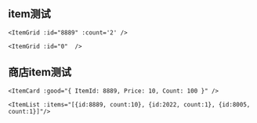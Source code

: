 ## item测试

```vue
<ItemGrid :id="8889" :count='2' />
```

<ItemGrid :id="8889" :count='2' :rand='30' />


```vue
<ItemGrid :id="0"  />
```

<ItemGrid :id="0"  />


## 商店item测试

```vue
<ItemCard :good="{ ItemId: 8889, Price: 10, Count: 100 }" />
```

<ItemCard :good="{ ItemId: 8889, Price: 10, Count: 100 }" />

```vue
<ItemList :items="[{id:8889, count:10}, {id:2022, count:1}, {id:8005, count:1}]"/>
```

<ItemList :items="[{id:8889, count:10}, {id:2022, count:1}, {id:8005, count:1}]"/>

